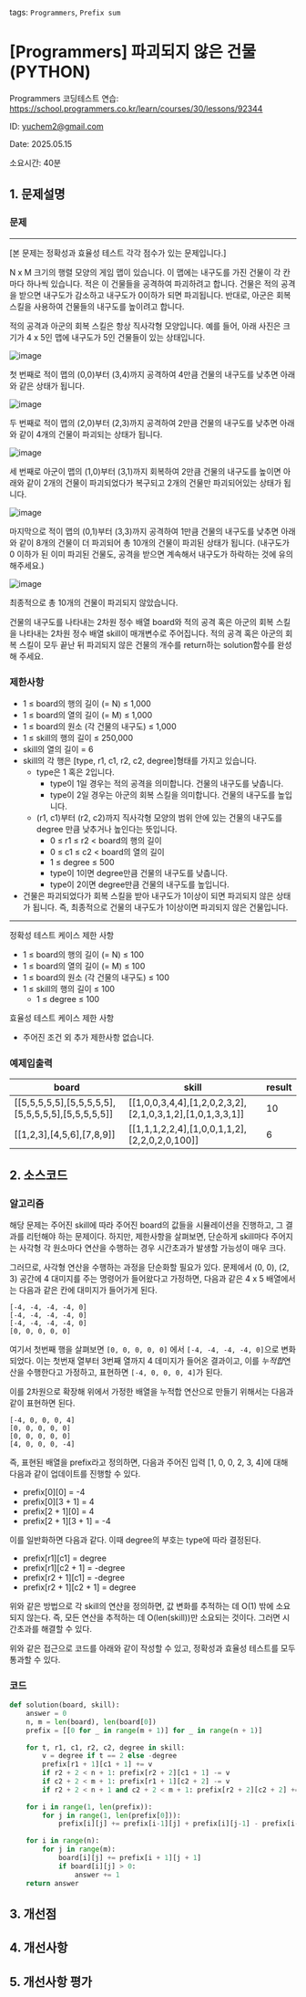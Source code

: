 tags: `Programmers`, `Prefix sum`
# [Programmers] 파괴되지 않은 건물 (PYTHON)
Programmers 코딩테스트 연습: https://school.programmers.co.kr/learn/courses/30/lessons/92344

ID: yuchem2@gmail.com

Date: 2025.05.15

소요시간: 40분

## 1. 문제설명

### 문제
---
[본 문제는 정확성과 효율성 테스트 각각 점수가 있는 문제입니다.]

N x M 크기의 행렬 모양의 게임 맵이 있습니다. 이 맵에는 내구도를 가진 건물이 각 칸마다 하나씩 있습니다. 적은 이 건물들을 공격하여 파괴하려고 합니다. 건물은 적의 공격을 받으면 내구도가 감소하고 내구도가 0이하가 되면 파괴됩니다. 반대로, 아군은 회복 스킬을 사용하여 건물들의 내구도를 높이려고 합니다.

적의 공격과 아군의 회복 스킬은 항상 직사각형 모양입니다.
예를 들어, 아래 사진은 크기가 4 x 5인 맵에 내구도가 5인 건물들이 있는 상태입니다.

![image](https://github.com/user-attachments/assets/df8b1a94-17af-493e-b2af-e17f69781aef)

첫 번째로 적이 맵의 (0,0)부터 (3,4)까지 공격하여 4만큼 건물의 내구도를 낮추면 아래와 같은 상태가 됩니다.

![image](https://github.com/user-attachments/assets/69880ec1-a49a-4652-a423-edce0375d1d7)

두 번째로 적이 맵의 (2,0)부터 (2,3)까지 공격하여 2만큼 건물의 내구도를 낮추면 아래와 같이 4개의 건물이 파괴되는 상태가 됩니다.

![image](https://github.com/user-attachments/assets/8dc04f1e-1838-4201-a5cd-cda996892f8c)

세 번째로 아군이 맵의 (1,0)부터 (3,1)까지 회복하여 2만큼 건물의 내구도를 높이면 아래와 같이 2개의 건물이 파괴되었다가 복구되고 2개의 건물만 파괴되어있는 상태가 됩니다.

![image](https://github.com/user-attachments/assets/a885c058-498b-429c-a94f-b6ca3d6091a9)

마지막으로 적이 맵의 (0,1)부터 (3,3)까지 공격하여 1만큼 건물의 내구도를 낮추면 아래와 같이 8개의 건물이 더 파괴되어 총 10개의 건물이 파괴된 상태가 됩니다. (내구도가 0 이하가 된 이미 파괴된 건물도, 공격을 받으면 계속해서 내구도가 하락하는 것에 유의해주세요.)

![image](https://github.com/user-attachments/assets/2edfc1cf-5c57-47be-b5d0-af68c00731c1)

최종적으로 총 10개의 건물이 파괴되지 않았습니다.

건물의 내구도를 나타내는 2차원 정수 배열 board와 적의 공격 혹은 아군의 회복 스킬을 나타내는 2차원 정수 배열 skill이 매개변수로 주어집니다. 적의 공격 혹은 아군의 회복 스킬이 모두 끝난 뒤 파괴되지 않은 건물의 개수를 return하는 solution함수를 완성해 주세요.

### 제한사항
+ 1 ≤ board의 행의 길이 (= N) ≤ 1,000
+ 1 ≤ board의 열의 길이 (= M) ≤ 1,000
+ 1 ≤ board의 원소 (각 건물의 내구도) ≤ 1,000
+ 1 ≤ skill의 행의 길이 ≤ 250,000
+ skill의 열의 길이 = 6
+ skill의 각 행은 [type, r1, c1, r2, c2, degree]형태를 가지고 있습니다.
  + type은 1 혹은 2입니다.
    + type이 1일 경우는 적의 공격을 의미합니다. 건물의 내구도를 낮춥니다.
    + type이 2일 경우는 아군의 회복 스킬을 의미합니다. 건물의 내구도를 높입니다.
  + (r1, c1)부터 (r2, c2)까지 직사각형 모양의 범위 안에 있는 건물의 내구도를 degree 만큼 낮추거나 높인다는 뜻입니다.
    + 0 ≤ r1 ≤ r2 < board의 행의 길이
    + 0 ≤ c1 ≤ c2 < board의 열의 길이
    + 1 ≤ degree ≤ 500
    + type이 1이면 degree만큼 건물의 내구도를 낮춥니다.
    + type이 2이면 degree만큼 건물의 내구도를 높입니다.
+ 건물은 파괴되었다가 회복 스킬을 받아 내구도가 1이상이 되면 파괴되지 않은 상태가 됩니다. 즉, 최종적으로 건물의 내구도가 1이상이면 파괴되지 않은 건물입니다.
---

정확성 테스트 케이스 제한 사항
+ 1 ≤ board의 행의 길이 (= N) ≤ 100
+ 1 ≤ board의 열의 길이 (= M) ≤ 100
+ 1 ≤ board의 원소 (각 건물의 내구도) ≤ 100
+ 1 ≤ skill의 행의 길이 ≤ 100
  + 1 ≤ degree ≤ 100

효율성 테스트 케이스 제한 사항
+ 주어진 조건 외 추가 제한사항 없습니다.

### 예제입출력

| board                                             | skill                                                     | result  |
|---------------------------------------------------|-----------------------------------------------------------|---------|
| [[5,5,5,5,5],[5,5,5,5,5],[5,5,5,5,5],[5,5,5,5,5]] | [[1,0,0,3,4,4],[1,2,0,2,3,2],[2,1,0,3,1,2],[1,0,1,3,3,1]] | 10      |
| [[1,2,3],[4,5,6],[7,8,9]]                         | [[1,1,1,2,2,4],[1,0,0,1,1,2],[2,2,0,2,0,100]]             | 6       |



## 2. 소스코드

### 알고리즘
해당 문제는 주어진 skill에 따라 주어진 board의 값들을 시뮬레이션을 진행하고, 그 결과를 리턴해야 하는 문제이다.
하지만, 제한사항을 살펴보면, 단순하게 skill마다 주어지는 사각형 각 원소마다 연산을 수행하는 경우 시간초과가 발생할 가능성이 매우 크다. 

그러므로, 사각형 연산을 수행하는 과정을 단순화할 필요가 있다.
문제에서 (0, 0), (2, 3) 공간에 4 대미지를 주는 명령어가 들어왔다고 가정하면, 다음과 같은 4 x 5 배열에서는 다음과 같은 칸에 대미지가 들어가게 된다.
```
[-4, -4, -4, -4, 0]
[-4, -4, -4, -4, 0]
[-4, -4, -4, -4, 0]
[0, 0, 0, 0, 0]
```
여기서 첫번째 행을 살펴보면 `[0, 0, 0, 0, 0]` 에서 `[-4, -4, -4, -4, 0]`으로 변화되었다. 이는 첫번재 열부터 3번째 열까지 4 데미지가 들어온 결과이고, 이를 *누적합*연산을 수행한다고 가정하고, 표현하면 `[-4, 0, 0, 0, 4]`가 된다.

이를 2차원으로 확장해 위에서 가정한 배열을 누적합 연산으로 만들기 위해서는 다음과 같이 표현하면 된다.
```
[-4, 0, 0, 0, 4]
[0, 0, 0, 0, 0]
[0, 0, 0, 0, 0]
[4, 0, 0, 0, -4]
```
즉, 표현된 배열을 prefix라고 정의하면, 다음과 주어진 입력 [1, 0, 0, 2, 3, 4]에 대해 다음과 같이 업데이트를 진행할 수 있다.
+ prefix[0][0] = -4
+ prefix[0][3 + 1] = 4
+ prefix[2 + 1][0] = 4
+ prefix[2 + 1][3 + 1] = -4

이를 일반화하면 다음과 같다. 이때 degree의 부호는 type에 따라 결정된다. 
+ prefix[r1][c1] = degree
+ prefix[r1][c2 + 1] = -degree
+ prefix[r2 + 1][c1] = -degree
+ prefix[r2 + 1][c2 + 1] = degree

위와 같은 방법으로 각 skill의 연산을 정의하면, 값 변화를 추적하는 데 O(1) 밖에 소요되지 않는다. 즉, 모든 연산을 추적하는 데 O(len(skill))만 소요되는 것이다. 그러면 시간초과를 해결할 수 있다.

위와 같은 접근으로 코드를 아래와 같이 작성할 수 있고, 정확성과 효율성 테스트를 모두 통과할 수 있다.

### 코드
```python
def solution(board, skill):
    answer = 0
    n, m = len(board), len(board[0])
    prefix = [[0 for _ in range(m + 1)] for _ in range(n + 1)]
    
    for t, r1, c1, r2, c2, degree in skill:
        v = degree if t == 2 else -degree
        prefix[r1 + 1][c1 + 1] += v
        if r2 + 2 < n + 1: prefix[r2 + 2][c1 + 1] -= v
        if c2 + 2 < m + 1: prefix[r1 + 1][c2 + 2] -= v
        if r2 + 2 < n + 1 and c2 + 2 < m + 1: prefix[r2 + 2][c2 + 2] += v
    
    for i in range(1, len(prefix)):
        for j in range(1, len(prefix[0])):
            prefix[i][j] += prefix[i-1][j] + prefix[i][j-1] - prefix[i-1][j-1]
    
    for i in range(n):
        for j in range(m):
            board[i][j] += prefix[i + 1][j + 1]
            if board[i][j] > 0: 
                answer += 1
    return answer
```
## 3. 개선점

## 4. 개선사항

## 5. 개선사항 평가
